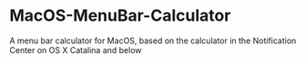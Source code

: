 # MacOS-MenuBar-Calculator
A menu bar calculator for MacOS, based on the calculator in the Notification Center on OS X Catalina and below
